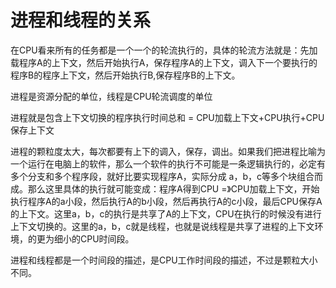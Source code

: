 # 进程和线程的关系

在CPU看来所有的任务都是一个一个的轮流执行的，具体的轮流方法就是：先加载程序A的上下文，然后开始执行A，保存程序A的上下文，调入下一个要执行的程序B的程序上下文，然后开始执行B,保存程序B的上下文。

进程是资源分配的单位，线程是CPU轮流调度的单位

进程就是包含上下文切换的程序执行时间总和 = CPU加载上下文+CPU执行+CPU保存上下文

进程的颗粒度太大，每次都要有上下的调入，保存，调出。如果我们把进程比喻为一个运行在电脑上的软件，那么一个软件的执行不可能是一条逻辑执行的，必定有多个分支和多个程序段，就好比要实现程序A，实际分成 a，b，c等多个块组合而成。那么这里具体的执行就可能变成：程序A得到CPU =》CPU加载上下文，开始执行程序A的a小段，然后执行A的b小段，然后再执行A的c小段，最后CPU保存A的上下文。这里a，b，c的执行是共享了A的上下文，CPU在执行的时候没有进行上下文切换的。这里的a，b，c就是线程，也就是说线程是共享了进程的上下文环境，的更为细小的CPU时间段。

进程和线程都是一个时间段的描述，是CPU工作时间段的描述，不过是颗粒大小不同。
